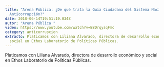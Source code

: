 ```yaml
---
title: "Arena Pública: ¿De qué trata la Guía Ciudadana del Sistema Nacional
  Anticorrupción?"
date: 2018-06-14T19:51:19.034Z
autor: "Arena Pública "
video: https://www.youtube.com/watch?v=B8DrqysqFmc
category: anticorrupcion
extracto: Platicamos con Liliana Alvarado, directora de desarrollo económico y
  social en Ethos Laboratorio de Políticas Públicas.
---
```

Platicamos con Liliana Alvarado, directora de desarrollo económico y social en Ethos Laboratorio de Políticas Públicas.